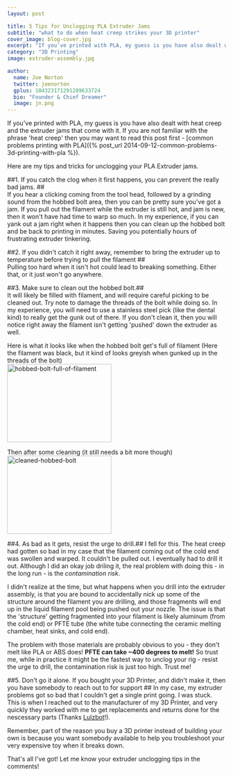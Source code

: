 ```yaml
---
layout: post

title: 5 Tips for Unclogging PLA Extruder Jams
subtitle: "what to do when heat creep strikes your 3D printer"
cover_image: blog-cover.jpg
excerpt: "If you've printed with PLA, my guess is you have also dealt with heat creep and the extruder jams that come with it. Here are my tips and tricks for unclogging your PLA Extruder jams."
category: "3D Printing"
image: extruder-assembly.jpg

author:
  name: Joe Norton
  twitter: joenorton
  gplus: 104323171291289633724
  bio: "Founder & Chief Dreamer"
  image: jn.png
---  
```

If you've printed with PLA, my guess is you have also dealt with heat creep and the extruder jams that come with it. If you are not familiar with the phrase 'heat creep' then you may want to read this post first - [common problems printing with PLA]({% post_url 2014-09-12-common-problems-3d-printing-with-pla %}).

Here are my tips and tricks for unclogging your PLA Extruder jams.

##1. If you catch the clog when it first happens, you can prevent the really bad jams. ##  
If you hear a clicking coming from the tool head, followed by a grinding sound from the hobbed bolt area, then you can be pretty sure you've got a jam. If you pull out the filament while the extruder is still hot, and jam is new, then it won't have had time to warp so much. In my experience, if you can yank out a jam right when it happens then you can clean up the hobbed bolt and be back to printing in minutes. Saving you potentially hours of frustrating extruder tinkering.  

##2. If you didn't catch it right away, remember to bring the extruder up to temperature before trying to pull the filament ##  
Pulling too hard when it isn't hot could lead to breaking something. Either that, or it just won't go anywhere.  

##3. Make sure to clean out the hobbed bolt.##  
It will likely be filled with filament, and will require careful picking to be cleaned out. Try note to damage the threads of the bolt while doing so. In my experience, you will need to use a stainless steel pick (like the dental kind) to really get the gunk out of there. If you don't clean it, then you will notice right away the filament isn't getting 'pushed' down the extruder as well.

Here is what it looks like when the hobbed bolt get's full of filament (Here the filament was black, but it kind of looks greyish when gunked up in the threads of the bolt)<br /><a href="https://www.flickr.com/photos/126939770@N02/15096413028" title="hobbed-bolt-full-of-filament by Joe Norton, on Flickr"><img src="https://farm6.staticflickr.com/5583/15096413028_7ed4318c78_m.jpg" width="240" height="180" alt="hobbed-bolt-full-of-filament"></a>

Then after some cleaning (it still needs a bit more though)<br /><a href="https://www.flickr.com/photos/126939770@N02/15096271410" title="cleaned-hobbed-bolt by Joe Norton, on Flickr"><img src="https://farm4.staticflickr.com/3918/15096271410_954e4c4955_m.jpg" width="240" height="180" alt="cleaned-hobbed-bolt"></a>

##4. As bad as it gets, resist the urge to drill.##
I fell for this. The heat creep had gotten so bad in my case that the filament coming out of the cold end was swollen and warped. It couldn't be pulled out. I eventually had to drill it out. Although I did an okay job driling it, the real problem with doing this - in the long run - is the *contamination risk*. 

I didn't realize at the time, but what happens when you drill into the extruder assembly, is that you are bound to accidentally nick up some of the structure around the filament you are drilling, and those fragments will end up in the liquid filament pool being pushed out your nozzle. The issue is that the 'structure' getting fragmented into your filament is likely aluminum (from the cold end) or PFTE tube (the white tube connecting the ceramic melting chamber, heat sinks, and cold end). 

The problem with those materials are probably obvious to you - they don't melt like PLA or ABS does! __PFTE can take ~400 degrees to melt!__ So trust me, while in practice it might be the fastest way to unclog your rig - resist the urge to drill, the contamination risk is just too high. Trust me!

##5. Don't go it alone. If you bought your 3D Printer, and didn't make it, then you have somebody to reach out to for support ##
In my case, my extruder problems got so bad that I couldn't get a single print going. I was stuck. This is when I reached out to the manufacturer of my 3D Printer, and very quickly they worked with me to get replacements and returns done for the nescessary parts (Thanks <a href="https://www.lulzbot.com/" target="_blank">Lulzbot</a>!).  

Remember, part of the reason you buy a 3D printer instead of building your own is because you want somebody available to help you troubleshoot your very expensive toy when it breaks down.

That's all I've got! Let me know your extruder unclogging tips in the comments!